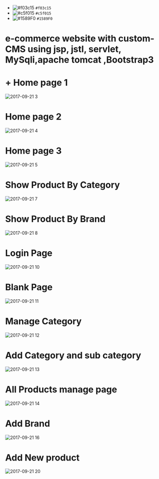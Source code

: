 
- ![#f03c15](https://placehold.it/15/f03c15/000000?text=+) `#f03c15`
- ![#c5f015](https://placehold.it/15/c5f015/000000?text=+) `#c5f015`
- ![#1589F0](https://placehold.it/15/1589F0/000000?text=+) `#1589F0`

#  e-commerce website with custom-CMS  using jsp, jstl, servlet, MySqli,apache tomcat ,Bootstrap3 

# + Home page 1
![2017-09-21 3](https://user-images.githubusercontent.com/14887259/30691630-2c62d8e4-9eea-11e7-8a61-405e34757be0.png)


#   Home page 2

![2017-09-21 4](https://user-images.githubusercontent.com/14887259/30691631-2c658eae-9eea-11e7-9dc2-f6a29a16e986.png)

# Home page 3

![2017-09-21 5](https://user-images.githubusercontent.com/14887259/30691633-2c68768c-9eea-11e7-8ca4-3a061dc206f8.png)

# Show Product By Category

![2017-09-21 7](https://user-images.githubusercontent.com/14887259/30691634-2c6cb9f4-9eea-11e7-8e9f-8977d914e67a.png)

# Show Product By Brand

![2017-09-21 8](https://user-images.githubusercontent.com/14887259/30691635-2c6fe08e-9eea-11e7-9fbb-422ff030ecd4.png)

# Login Page
![2017-09-21 10](https://user-images.githubusercontent.com/14887259/30691636-2c9abe58-9eea-11e7-8b8b-d9c856b0ee6f.png)

# Blank Page
![2017-09-21 11](https://user-images.githubusercontent.com/14887259/30691637-2c9e5d9c-9eea-11e7-97b9-c520fd48ba7b.png)

# Manage Category
![2017-09-21 12](https://user-images.githubusercontent.com/14887259/30691638-2ca0d89c-9eea-11e7-9b86-e3c033857f99.png)

# Add Category and sub category
![2017-09-21 13](https://user-images.githubusercontent.com/14887259/30691639-2ca14c00-9eea-11e7-8509-b7e17bae86bd.png)

# All  Products manage page

![2017-09-21 14](https://user-images.githubusercontent.com/14887259/30691640-2ca7cc42-9eea-11e7-9fb0-994a9912fe7f.png)

# Add Brand

![2017-09-21 16](https://user-images.githubusercontent.com/14887259/30691643-2cd31fb4-9eea-11e7-8004-d3625c1d8e6b.png)



# Add New product


![2017-09-21 20](https://user-images.githubusercontent.com/14887259/30691647-2ce82152-9eea-11e7-808d-7db5919494a6.png)


